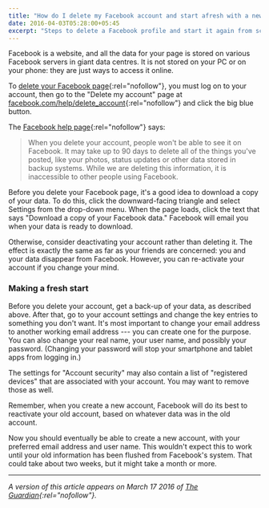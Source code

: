 ```yaml
---
title: "How do I delete my Facebook account and start afresh with a new one?"
date: 2016-04-03T05:28:00+05:45
excerpt: "Steps to delete a Facebook profile and start it again from scratch."
---
```


Facebook is a website, and all the data for your page is stored on various Facebook servers in giant data centres. It is not stored on your PC or on your phone: they are just ways to access it online.

To [delete your Facebook page](http://www.facebook.com/help/224562897555674){:rel="nofollow"}, you must log on to your account, then go to the "Delete my account" page at [facebook.com/help/delete_account](http://www.facebook.com/help/delete_account){:rel="nofollow"} and click the big blue button.

The [Facebook help page](http://www.facebook.com/help/224562897555674){:rel="nofollow"} says:

> When you delete your account, people won't be able to see it on Facebook. It may take up to 90 days to delete all of the things you've posted, like your photos, status updates or other data stored in backup systems. While we are deleting this information, it is inaccessible to other people using Facebook.

Before you delete your Facebook page, it's a good idea to download a copy of your data. To do this, click the downward-facing triangle and select Settings from the drop-down menu. When the page loads, click the text that says "Download a copy of your Facebook data." Facebook will email you when your data is ready to download.

Otherwise, consider deactivating your account rather than deleting it. The effect is exactly the same as far as your friends are concerned: you and your data disappear from Facebook. However, you can re-activate your account if you change your mind.

### Making a fresh start

Before you delete your account, get a back-up of your data, as described above. After that, go to your account settings and change the key entries to something you don't want. It's most important to change your email address to another working email address --- you can create one for the purpose. You can also change your real name, your user name, and possibly your password. (Changing your password will stop your smartphone and tablet apps from logging in.)

The settings for "Account security" may also contain a list of "registered devices" that are associated with your account. You may want to remove those as well.

Remember, when you create a new account, Facebook will do its best to reactivate your old account, based on whatever data was in the old account.

Now you should eventually be able to create a new account, with your preferred email address and user name. This wouldn't expect this to work until your old information has been flushed from Facebook's system. That could take about two weeks, but it might take a month or more.

---

*A version of this article appears on March 17 2016 of [The Guardian](http://www.theguardian.com/technology/askjack/2016/mar/17/how-can-i-delete-my-facebook-account-and-start-afresh-with-a-new-one){:rel="nofollow"}.*
